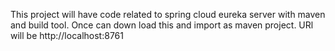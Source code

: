 This project will have code related to spring cloud eureka server with maven and build tool. Once can down load this and import as maven project.
URl will be http://localhost:8761

